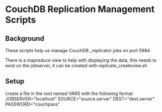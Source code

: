 # CouchDB Replication Management Scripts

## Background

These scripts help us manage CouchDB _replicator jobs on port 5984

There is a mapreduce view to help with displaying the data, this needs to exist on the jobserver, it can be created with replicate_createview.sh


## Setup

create a file in the root named VARS with the following format
JOBSERVER="localhost"
SOURCE="source.server"
DEST="dest.server"
PASSWORD="couchpass"

